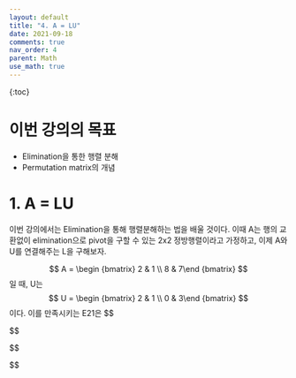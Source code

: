 ```yaml
---
layout: default
title: "4. A = LU"
date: 2021-09-18
comments: true
nav_order: 4
parent: Math
use_math: true
---
```




{:toc} 



# **이번 강의의 목표**

* Elimination을 통한 행렬 분해
* Permutation matrix의 개념



# **1. A = LU**

이번 강의에서는 Elimination을 통해 행렬분해하는 법을 배울 것이다. 이때 A는 행의 교환없이 elimination으로 pivot을 구할 수 있는 2x2 정방행렬이라고 가정하고, 이제 A와 U를 연결해주는 L을 구해보자.


$$
A = \begin {bmatrix} 2 & 1 \\
8 & 7\end {bmatrix}
$$
일 때, U는 
$$
U = \begin {bmatrix} 2 & 1 \\
0 & 3\end {bmatrix}
$$
이다. 이를 만족시키는 E21은
$$

$$

$$

$$
